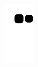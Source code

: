 ![Snake animation](https://github.com/joandersonalvesmartins/joandersonalvesmartins/blob/output/github-contribution-grid-snake.svg)
